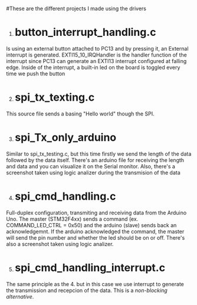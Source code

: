 #These are the different projects I made using the drivers

1. # button_interrupt_handling.c 
Is using an external button attached to PC13 and by pressing it, an External interrupt is generated. EXTI15_10_IRQHandler
is the handler function of the interrupt since PC13 can generate an EXTI13 interrupt configured at falling edge. Inside of the interrupt, a built-in 
led on the board is toggled every time we push the button

2. # spi_tx_texting.c

This source file sends a basing "Hello world" though the SPI.  

3. # spi_Tx_only_arduino

Similar to spi_tx_testing.c, but this time firstly we send the length of the data followed by the data itself. There's an arduino file for receiving 
the length and data and you can visualize it on the Serial monitor. Also, there's a screenshot taken using logic analizer during the transmision
of the data

4. # spi_cmd_handling.c

Full-duplex configuration, transmiting and receiving data from the Arduino Uno. The master (STM32F4xx) sends a command (ex. COMMAND_LED_CTRL = 0x50) 
and the arduino (slave) sends back an acknowledgemnt. If the arduino acknowledged the command, the master will send the pin number and whether the led should be on or off.
There's also a screenshot taken using logic analizer.

5. # spi_cmd_handling_interrupt.c 

The same principle as the 4. but in this case we use interrupt to generate the transmission and recepcion of the data. This is a *non-blocking alternative*.
